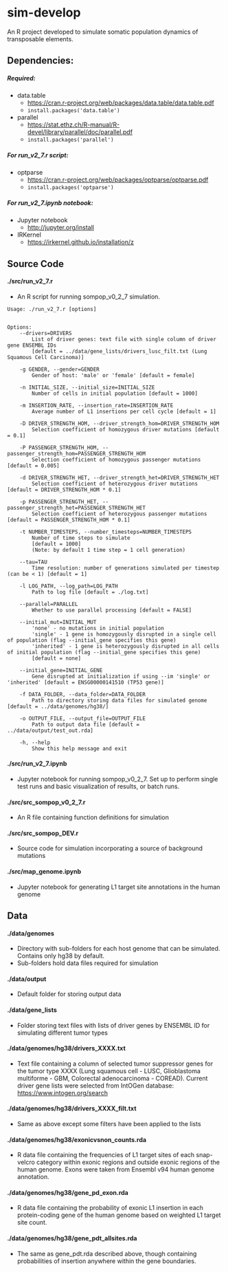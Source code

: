 # sim-develop
An R project developed to simulate somatic population dynamics of transposable elements.

## Dependencies:
##### Required:
* data.table
	- https://cran.r-project.org/web/packages/data.table/data.table.pdf
	- ```install.packages('data.table')```
* parallel
	- https://stat.ethz.ch/R-manual/R-devel/library/parallel/doc/parallel.pdf
	- ```install.packages('parallel')```

##### For run_v2_7.r script:
* optparse
	+ https://cran.r-project.org/web/packages/optparse/optparse.pdf
	+ ```install.packages('optparse')```
	
##### For run_v2_7.ipynb notebook:
* Jupyter notebook
	+ http://jupyter.org/install
* IRKernel
	+ https://irkernel.github.io/installation/z
	
## Source Code

#### ./src/run_v2_7.r
* An R script for running sompop_v0_2_7 simulation.
		
```{r}
Usage: ./run_v2_7.r [options]


Options:
	--drivers=DRIVERS
		List of driver genes: text file with single column of driver gene ENSEMBL IDs
		[default = ../data/gene_lists/drivers_lusc_filt.txt (Lung Squamous Cell Carcinoma)]

	-g GENDER, --gender=GENDER
		Gender of host: 'male' or 'female' [default = female]

	-n INITIAL_SIZE, --initial_size=INITIAL_SIZE
		Number of cells in initial population [default = 1000]

	-m INSERTION_RATE, --insertion_rate=INSERTION_RATE
		Average number of L1 insertions per cell cycle [default = 1]

	-D DRIVER_STRENGTH_HOM, --driver_strength_hom=DRIVER_STRENGTH_HOM
		Selection coefficient of homozygous driver mutations [default = 0.1]

	-P PASSENGER_STRENGTH_HOM, --passenger_strength_hom=PASSENGER_STRENGTH_HOM
		Selection coefficient of homozygous passenger mutations [default = 0.005]

	-d DRIVER_STRENGTH_HET, --driver_strength_het=DRIVER_STRENGTH_HET
		Selection coefficient of heterozygous driver mutations [default = DRIVER_STRENGTH_HOM * 0.1]

	-p PASSENGER_STRENGTH_HET, --passenger_strength_het=PASSENGER_STRENGTH_HET
		Selection coefficient of heterozygous passenger mutations [default = PASSENGER_STRENGTH_HOM * 0.1]

	-t NUMBER_TIMESTEPS, --number_timesteps=NUMBER_TIMESTEPS
		Number of time steps to simulate
		[default = 1000]
		(Note: by default 1 time step = 1 cell generation)

	--tau=TAU
		Time resolution: number of generations simulated per timestep (can be < 1) [default = 1]

	-l LOG_PATH, --log_path=LOG_PATH
		Path to log file [default = ./log.txt]

	--parallel=PARALLEL
		Whether to use parallel processing [default = FALSE]

	--initial_mut=INITIAL_MUT
		'none' - no mutations in initial population
		'single' - 1 gene is homozygously disrupted in a single cell of population (flag --initial_gene specifies this gene)
		'inherited' - 1 gene is heterozygously disrupted in all cells of initial population (flag --initial_gene specifies this gene)
		[default = none]

	--initial_gene=INITIAL_GENE
		Gene disrupted at initialization if using --im 'single' or 'inherited' [default = ENSG00000141510 (TP53 gene)]

	-f DATA_FOLDER, --data_folder=DATA_FOLDER
		Path to directory storing data files for simulated genome [default = ../data/genomes/hg38/]

	-o OUTPUT_FILE, --output_file=OUTPUT_FILE
		Path to output data file [default = ../data/output/test_out.rda]

	-h, --help
		Show this help message and exit
```

#### ./src/run_v2_7.ipynb
* Jupyter notebook for running sompop_v0_2_7. Set up to perform single test runs and basic visualization of results, or batch runs.

#### ./src/src_sompop_v0_2_7.r
* An R file containing function definitions for simulation

#### ./src/src_sompop_DEV.r
* Source code for simulation incorporating a source of background mutations

#### ./src/map_genome.ipynb
* Jupyter notebook for generating L1 target site annotations in the human genome

## Data

#### ./data/genomes
* Directory with sub-folders for each host genome that can be simulated. Contains only hg38 by default.
* Sub-folders hold data files required for simulation

#### ./data/output
* Default folder for storing output data

#### ./data/gene_lists
* Folder storing text files with lists of driver genes by ENSEMBL ID for simulating different tumor types

#### ./data/genomes/hg38/drivers_XXXX.txt
* Text file containing a column of selected tumor suppressor genes for the tumor type XXXX (Lung squamous cell - LUSC, Glioblastoma multiforme - GBM, Colorectal adenocarcinoma - COREAD). Current driver gene lists were selected from IntOGen database: https://www.intogen.org/search

#### ./data/genomes/hg38/drivers_XXXX_filt.txt
* Same as above except some filters have been applied to the lists

#### ./data/genomes/hg38/exonicvsnon_counts.rda
* R data file containing the frequencies of L1 target sites of each snap-velcro category within exonic regions and outside exonic regions of the human genome. Exons were taken from Ensembl v94 human genome annotation.

#### ./data/genomes/hg38/gene_pd_exon.rda
* R data file containing the probability of exonic L1 insertion in each protein-coding gene of the human genome based on weighted L1 target site count.

#### ./data/genomes/hg38/gene_pdt_allsites.rda
* The same as gene_pdt.rda described above, though containing probabilities of insertion anywhere within the gene boundaries.
